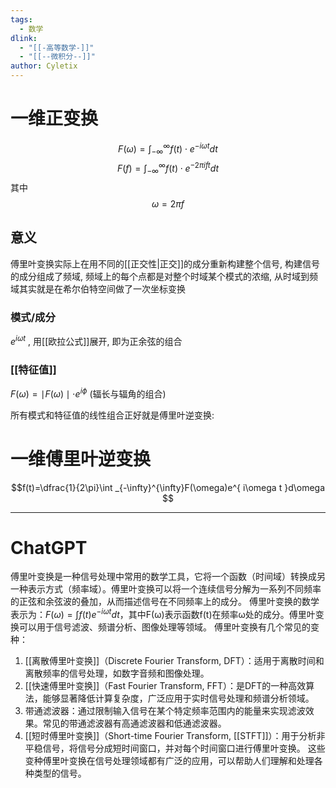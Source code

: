 ```yaml
---
tags: 
  - 数学
dlink:
  - "[[-高等数学-]]"
  - "[[--微积分--]]"
author: Cyletix
---
```

# 一维正变换
$$F(\omega)=\int _{-\infty}^{\infty} f(t)\cdot e^{ -i\omega t } dt $$
$$F(f)=\int _{-\infty}^{\infty} f(t)\cdot e^{ -2\pi ift } dt $$
其中
$$\omega =2\pi f$$

## 意义
傅里叶变换实际上在用不同的[[正交性|正交]]的成分重新构建整个信号,
构建信号的成分组成了频域,
频域上的每个点都是对整个时域某个模式的浓缩,
从时域到频域其实就是在希尔伯特空间做了一次坐标变换

### 模式/成分
$e^{i\omega t}$ , 用[[欧拉公式]]展开, 即为正余弦的组合
### [[特征值]]
$F(\omega)=\mid F(\omega)\mid \cdot e^{ i\phi }$  (辐长与辐角的组合)


所有模式和特征值的线性组合正好就是傅里叶逆变换: 

# 一维傅里叶逆变换
$$f(t)=\dfrac{1}{2\pi}\int _{-\infty}^{\infty}F(\omega)e^{ i\omega t }d\omega $$



---
# ChatGPT
傅里叶变换是一种信号处理中常用的数学工具，它将一个函数（时间域）转换成另一种表示方式（频率域）。傅里叶变换可以将一个连续信号分解为一系列不同频率的正弦和余弦波的叠加，从而描述信号在不同频率上的成分。
傅里叶变换的数学表示为：$F(ω) = ∫f(t)e^{-iωt}dt$，其中F(ω)表示函数f(t)在频率ω处的成分。傅里叶变换可以用于信号滤波、频谱分析、图像处理等领域。
傅里叶变换有几个常见的变种：
1. [[离散傅里叶变换]]（Discrete Fourier Transform, DFT）：适用于离散时间和离散频率的信号处理，如数字音频和图像处理。
2. [[快速傅里叶变换]]（Fast Fourier Transform, FFT）：是DFT的一种高效算法，能够显著降低计算复杂度，广泛应用于实时信号处理和频谱分析领域。
3. 带通滤波器：通过限制输入信号在某个特定频率范围内的能量来实现滤波效果。常见的带通滤波器有高通滤波器和低通滤波器。
4. [[短时傅里叶变换]]（Short-time Fourier Transform, [[STFT]]）：用于分析非平稳信号，将信号分成短时间窗口，并对每个时间窗口进行傅里叶变换。
这些变种傅里叶变换在信号处理领域都有广泛的应用，可以帮助人们理解和处理各种类型的信号。




